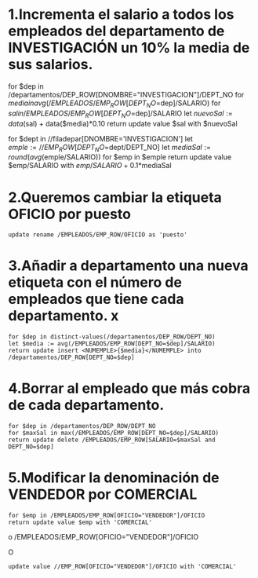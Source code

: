 # 1.Incrementa el salario a todos los empleados del departamento de INVESTIGACIÓN un 10% la media de sus salarios.

   for $dep in /departamentos/DEP_ROW[DNOMBRE="INVESTIGACION"]/DEPT_NO
	for $media in avg(/EMPLEADOS/EMP_ROW[DEPT_NO=$dep]/SALARIO)
	for $sal in /EMPLEADOS/EMP_ROW[DEPT_NO=$dep]/SALARIO
	let $nuevoSal:=data($sal) + data($media)*0.10
	return update value $sal with $nuevoSal

   for $dept in //filadepar[DNOMBRE='INVESTIGACION']
   let $emple:= //EMP_ROW[DEPT_NO=$dept/DEPT_NO]
   let $mediaSal:=round(avg($emple/SALARIO))
   for $emp in $emple
   return update value $emp/SALARIO with $emp/SALARIO+0.1*$mediaSal

# 2.Queremos cambiar la etiqueta OFICIO por puesto

	update rename /EMPLEADOS/EMP_ROW/OFICIO as 'puesto'

# 3.Añadir a departamento una nueva etiqueta con el número de empleados que tiene cada departamento. <NUMEMPLE>x</NUMEMPLE>

	for $dep in distinct-values(/departamentos/DEP_ROW/DEPT_NO)
	let $media := avg(/EMPLEADOS/EMP_ROW[DEPT_NO=$dep]/SALARIO)
	return update insert <NUMEMPLE>{$media}</NUMEMPLE> into /departamentos/DEP_ROW[DEPT_NO=$dep]

# 4.Borrar al empleado que más cobra de cada departamento. 

	for $dep in /departamentos/DEP_ROW/DEPT_NO
	for $maxSal in max(/EMPLEADOS/EMP_ROW[DEPT_NO=$dep]/SALARIO)
	return update delete /EMPLEADOS/EMP_ROW[SALARIO=$maxSal and DEPT_NO=$dep]


# 5.Modificar la denominación de VENDEDOR por COMERCIAL

	for $emp in /EMPLEADOS/EMP_ROW[OFICIO="VENDEDOR"]/OFICIO
	return update value $emp with 'COMERCIAL'

o 
	/EMPLEADOS/EMP_ROW[OFICIO="VENDEDOR"]/OFICIO

O

	update value //EMP_ROW[OFICIO="VENDEDOR"]/OFICIO with 'COMERCIAL'